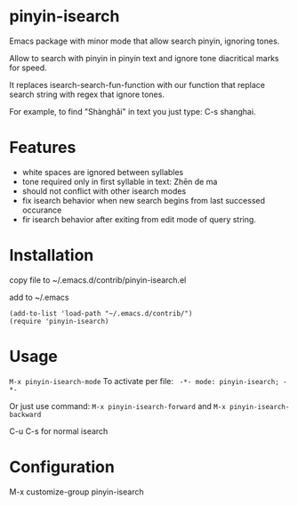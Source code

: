 # pinyin-isearch
Emacs package with minor mode that allow search pinyin, ignoring tones.

Allow to search with pinyin in pinyin text and ignore tone diacritical marks for speed.

It replaces isearch-search-fun-function with our function that replace search string with regex that ignore tones.

For example, to find "Shànghǎi" in text you just type: C-s shanghai.

# Features
- white spaces are ignored between syllables
- tone required only in first syllable in text: Zhēn de ma
- should not conflict with other isearch modes
- fix isearch behavior when new search begins from last successed occurance
- fir isearch behavior after exiting from edit mode of query string.

# Installation
copy file to ~/.emacs.d/contrib/pinyin-isearch.el

add to ~/.emacs

```elisp
(add-to-list 'load-path "~/.emacs.d/contrib/")
(require 'pinyin-isearch)
```

# Usage
``` M-x pinyin-isearch-mode ``` To activate per file: ```  -*- mode: pinyin-isearch; -*- ```

Or just use command: ``` M-x pinyin-isearch-forward ``` and ``` M-x pinyin-isearch-backward ```

C-u C-s for normal isearch

# Configuration
M-x customize-group pinyin-isearch

